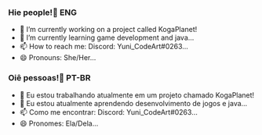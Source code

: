 ### Hie people!👋 ENG
- 🔭 I’m currently working on a project called KogaPlanet!
- 🌱 I’m currently learning game development and java...
- 📫 How to reach me: Discord: Yuni_CodeArt#0263...
- 😄 Pronouns: She/Her...
### Oiê pessoas!👋 PT-BR
- 🔭 Eu estou trabalhando atualmente em um projeto chamado KogaPlanet!
- 🌱 Eu estou atualmente aprendendo desenvolvimento de jogos e java...
- 📫 Como me encontrar: Discord: Yuni_CodeArt#0263...
- 😄 Pronomes: Ela/Dela...
